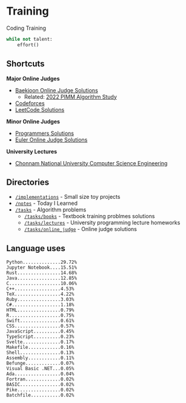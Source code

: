 # Training
Coding Training

```python
while not talent:
    effort()
```

## Shortcuts
**Major Online Judges**
* [Baekjoon Online Judge Solutions](./tasks/online_judge/baekjoon/)
  * Related: [2022 PIMM Algorithm Study](https://github.com/rootachieve/Algorithm-study)
* [Codeforces](./tasks/online_judge/codeforces/)
* [LeetCode Solutions](./tasks/online_judge/leetcode/)

**Minor Online Judges**
* [Programmers Solutions](./tasks/online_judge/programmers)
* [Euler Online Judge Solutions](./tasks/online_judge/euleroj)

**University Lectures**
* [Chonnam National University Computer Science Engineering](./tasks/lectures/jnu/)

## Directories
* [`/implementations`](./implementations/) - Small size toy projects
* [`/notes`](./notes/) - Today I Learned
* [`/tasks`](./tasks/) - Algorithm problems
  * [`/tasks/books`](./tasks/books/) - Textbook training problmes solutions
  * [`/tasks/lectures`](./tasks/lectures/) - University programming lecture homeworks
  * [`/tasks/online_judge`](./tasks/online_judge/) - Online judge solutions

## Language uses
```
Python..............29.72%
Jupyter Notebook....15.51%
Rust................14.68%
Java................12.85%
C...................10.06%
C++.................4.53%
TeX.................4.22%
Ruby................3.03%
C#..................1.18%
HTML................0.79%
R...................0.75%
Swift...............0.61%
CSS.................0.57%
JavaScript..........0.45%
TypeScript..........0.23%
Svelte..............0.17%
Makefile............0.16%
Shell...............0.13%
Assembly............0.11%
Befunge.............0.07%
Visual Basic .NET...0.05%
Ada.................0.04%
Fortran.............0.02%
BASIC...............0.02%
Pike................0.02%
Batchfile...........0.02%
```
